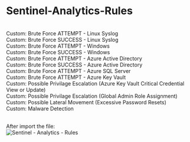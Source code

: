 # Sentinel-Analytics-Rules

<br>Custom: Brute Force ATTEMPT - Linux Syslog<br>
Custom: Brute Force SUCCESS - Linux Syslog
<br>Custom: Brute Force ATTEMPT - Windows<br>
Custom: Brute Force SUCCESS - Windows
<br>Custom: Brute Force ATTEMPT - Azure Active Directory<br>
Custom: Brute Force SUCCESS - Azure Active Directory
<br>Custom: Brute Force ATTEMPT - Azure SQL Server<br>
Custom: Brute Force ATTEMPT - Azure Key Vault
<br>Custom: Possible Privilage Escalation (Azure Key Vault Critical Credential View or Update)<br>
Custom: Possible Privilage Escalation (Global Admin Role Assignment)
<br>Custom: Possible Lateral Movement (Excessive Password Resets)<br>
Custom: Malware Detection

<br>After import the file:<br>
![Sentinel - Analytics - Rules](https://github.com/AndrewTanga/Sentinel-Analytics-Rules/assets/93886645/1f62c6e8-ef6e-403b-acc2-4def35d194bd)
